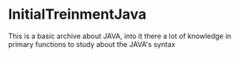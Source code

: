 # InitialTreinmentJava
This is a basic archive about JAVA, into it there a lot of knowledge in primary functions to study about the JAVA's syntax
